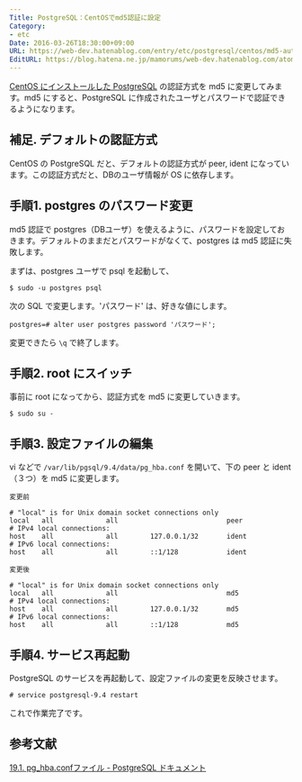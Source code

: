 ```yaml
---
Title: PostgreSQL：CentOSでmd5認証に設定
Category:
- etc
Date: 2016-03-26T18:30:00+09:00
URL: https://web-dev.hatenablog.com/entry/etc/postgresql/centos/md5-auth
EditURL: https://blog.hatena.ne.jp/mamorums/web-dev.hatenablog.com/atom/entry/10328749687178926554
---
```


[CentOS にインストールした PostgreSQL](/entry/postgresql/centos/install) の認証方式を md5 に変更してみます。md5 にすると、PostgreSQL に作成されたユーザとパスワードで認証できるようになります。


## 補足. デフォルトの認証方式
CentOS の PostgreSQL だと、デフォルトの認証方式が peer, ident になっています。この認証方式だと、DBのユーザ情報が OS に依存します。


## 手順1. postgres のパスワード変更
md5 認証で postgres（DBユーザ）を使えるように、パスワードを設定しておきます。デフォルトのままだとパスワードがなくて、postgres は md5 認証に失敗します。

まずは、postgres ユーザで psql を起動して、

```
$ sudo -u postgres psql
```

次の SQL で変更します。'パスワード' は、好きな値にします。

```
postgres=# alter user postgres password 'パスワード';
```

変更できたら `\q` で終了します。


## 手順2. root にスイッチ
事前に root になってから、認証方式を md5 に変更していきます。

```
$ sudo su -
```


## 手順3. 設定ファイルの編集
vi などで `/var/lib/pgsql/9.4/data/pg_hba.conf` を開いて、下の peer と ident（３つ）を md5 に変更します。

`変更前`

```
# "local" is for Unix domain socket connections only
local   all             all                           peer
# IPv4 local connections:
host    all             all        127.0.0.1/32       ident
# IPv6 local connections:
host    all             all        ::1/128            ident
```

`変更後`

```
# "local" is for Unix domain socket connections only
local   all             all                           md5
# IPv4 local connections:
host    all             all        127.0.0.1/32       md5
# IPv6 local connections:
host    all             all        ::1/128            md5
```


## 手順4. サービス再起動
PostgreSQL のサービスを再起動して、設定ファイルの変更を反映させます。

```
# service postgresql-9.4 restart
```

これで作業完了です。


## 参考文献
[19.1. pg_hba.confファイル - PostgreSQL ドキュメント](https://www.postgresql.jp/document/9.4/html/auth-pg-hba-conf.html)
